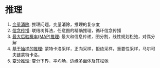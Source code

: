 # 推理

1. [变量消除](./variable_elimination.md): 推理问题，变量消除，推理的复杂度
2. [信念传播](./belief_propagation.md): 联结树算法，任意图的精确推理，循环信念传播
3. [最大后验概率(MAP)推理](./MAP_inference.md): 最大和信息传递，图分割，线性规划松弛，对偶分解
4. [基于抽样的推理](./sampling-based_inference.md): 蒙特卡洛采样，正向采样，拒绝采样，重要性采样，马尔可夫链蒙特卡洛，
5. [变分推理](./variational_inference.md): 变分下界，平均场，边缘多面体及其松弛